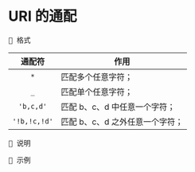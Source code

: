 # URI 的通配

<kbd>📌 格式</kbd>

|    通配符    | 作用                            |
| :----------: | ------------------------------- |
|     `*`      | 匹配多个任意字符；              |
|     `_`      | 匹配单个任意字符；              |
|  `'b,c,d'`   | 匹配 b、c、d 中任意一个字符；   |
| `'!b,!c,!d'` | 匹配 b、c、d 之外任意一个字符； |

<kbd>📌 说明</kbd>


<kbd>📌 示例</kbd>

```  

```